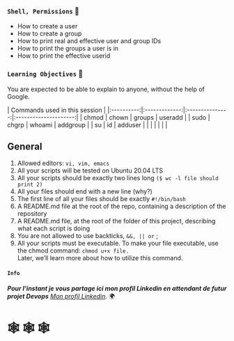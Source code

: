 ### `Shell, Permissions` :dart:

* How to create a user
* How to create a group
* How to print real and effective user and group IDs
* How to print the groups a user is in
* How to print the effective userid

### `Learning Objectives` :floppy_disk:

You are expected to be able to explain to anyone, without the help of Google.

|                   Commands used in this session                      |
|:----------:|:-------------:|:---------------:|:---------------------:|
| chmod      | chown         | groups	        | useradd               |
| sudo       | chgrp         | whoami          | addgroup              |
| su         | id            | adduser         |                       |
|            |               |                 |                       |

## General

1. Allowed editors: `vi, vim, emacs`
2. All your scripts will be tested on Ubuntu 20.04 LTS
3. All your scripts should be exactly two lines long `($ wc -l file should print 2)`
4. All your files should end with a new line (why?)
5. The first line of all your files should be exactly `#!/bin/bash`
6. A README.md file at the root of the repo, containing a description of the repository
7. A README.md file, at the root of the folder of this project, describing what each script is doing
8. You are not allowed to use backticks, `&&, || or` ;
9. All your scripts must be executable. To make your file executable, use the chmod command: `chmod u+x file.`  
   Later, we’ll learn more about how to utilize this command.
   
   
#### `Info`

__*Pour l'instant je vous partage ici mon profil Linkedin en attendant de futur projet Devops*__ 
[*Mon profil Linkedin*](https://www.linkedin.com/feed/). :earth_africa:


#    :spider_web: :spider_web: :spider_web:
